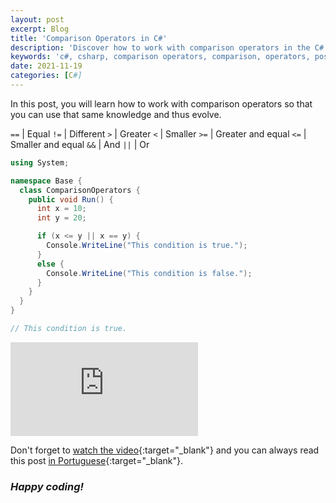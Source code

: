```yaml
---
layout: post
excerpt: Blog
title: 'Comparison Operators in C#'
description: 'Discover how to work with comparison operators in the C# programming language. Get answers to your questions with the theory and examples presented.'
keywords: 'c#, csharp, comparison operators, comparison, operators, post'
date: 2021-11-19
categories: [C#]
---
```


In this post, you will learn how to work with comparison operators so that you can use that same knowledge and thus evolve.

`==` | Equal
`!=` | Different
`>` | Greater
`<` | Smaller
`>=` | Greater and equal
`<=` | Smaller and equal
`&&` | And
`||` | Or

```csharp
using System;

namespace Base {
  class ComparisonOperators {
    public void Run() {
      int x = 10;
      int y = 20;

      if (x <= y || x == y) {
        Console.WriteLine("This condition is true.");
      }
      else {
        Console.WriteLine("This condition is false.");
      }
    }
  }
}

// This condition is true.
```

<div class="video-container">
  <iframe src="https://www.youtube.com/embed/Vg8cCo5bIic" frameborder="0" allowfullscreen></iframe>
</div>

Don't forget to [watch the video](https://youtu.be/Vg8cCo5bIic){:target="\_blank"} and you can always read this post [in Portuguese](https://caffeinealgorithm.com/blog/operadores-de-comparacao-em-csharp/){:target="\_blank"}.

### _Happy coding!_
